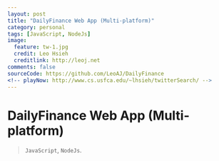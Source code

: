 ```yaml
---
layout: post
title: "DailyFinance Web App (Multi-platform)"
category: personal
tags: [JavaScript, NodeJs]
image:
  feature: tw-1.jpg
  credit: Leo Hsieh
  creditlink: http://leoj.net
comments: false
sourceCode: https://github.com/LeoAJ/DailyFinance
<!-- playNow: http://www.cs.usfca.edu/~lhsieh/twitterSearch/ -->
---
```


# DailyFinance Web App (Multi-platform)

> `JavaScript`, `NodeJs`.